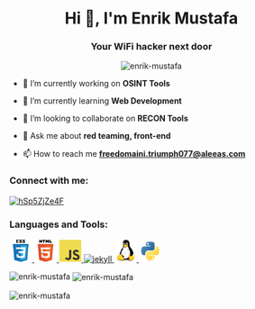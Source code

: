 <h1 align="center">Hi 👋, I'm Enrik Mustafa</h1>
<h3 align="center">Your WiFi hacker next door</h3>

<p align="center"> <img src="https://komarev.com/ghpvc/?username=enrik-mustafa&label=Profile%20views&color=0e75b6&style=flat" alt="enrik-mustafa" /> </p>

- 🔭 I’m currently working on **OSINT Tools**

- 🌱 I’m currently learning **Web Development**

- 👯 I’m looking to collaborate on **RECON Tools**

- 💬 Ask me about **red teaming, front-end**

- 📫 How to reach me **freedomaini.triumph077@aleeas.com**

<h3 align="left">Connect with me:</h3>
<p align="left">
<a href="https://discord.gg/hSp5ZjZe4F" target="blank"><img align="center" src="https://raw.githubusercontent.com/rahuldkjain/github-profile-readme-generator/master/src/images/icons/Social/discord.svg" alt="hSp5ZjZe4F" height="30" width="40" /></a>
</p>

<h3 align="left">Languages and Tools:</h3>
<p align="left"> <a href="https://www.w3schools.com/css/" target="_blank" rel="noreferrer"> <img src="https://raw.githubusercontent.com/devicons/devicon/master/icons/css3/css3-original-wordmark.svg" alt="css3" width="40" height="40"/> </a> <a href="https://www.w3.org/html/" target="_blank" rel="noreferrer"> <img src="https://raw.githubusercontent.com/devicons/devicon/master/icons/html5/html5-original-wordmark.svg" alt="html5" width="40" height="40"/> </a> <a href="https://developer.mozilla.org/en-US/docs/Web/JavaScript" target="_blank" rel="noreferrer"> <img src="https://raw.githubusercontent.com/devicons/devicon/master/icons/javascript/javascript-original.svg" alt="javascript" width="40" height="40"/> </a> <a href="https://jekyllrb.com/" target="_blank" rel="noreferrer"> <img src="https://www.vectorlogo.zone/logos/jekyllrb/jekyllrb-icon.svg" alt="jekyll" width="40" height="40"/> </a> <a href="https://www.linux.org/" target="_blank" rel="noreferrer"> <img src="https://raw.githubusercontent.com/devicons/devicon/master/icons/linux/linux-original.svg" alt="linux" width="40" height="40"/> </a> <a href="https://www.python.org" target="_blank" rel="noreferrer"> <img src="https://raw.githubusercontent.com/devicons/devicon/master/icons/python/python-original.svg" alt="python" width="40" height="40"/> </a> </p>

<p><img align="left" src="https://github-readme-stats.vercel.app/api/top-langs?username=enrik-mustafa&show_icons=true&locale=en&layout=compact" alt="enrik-mustafa" /></p>

<p>&nbsp;<img align="center" src="https://github-readme-stats.vercel.app/api?username=enrik-mustafa&show_icons=true&locale=en" alt="enrik-mustafa" /></p>

<p><img align="center" src="https://github-readme-streak-stats.herokuapp.com/?user=enrik-mustafa&" alt="enrik-mustafa" /></p>
